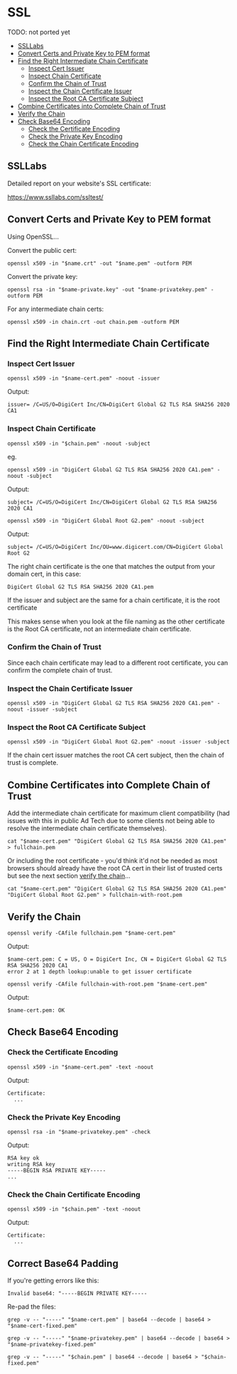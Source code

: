 # SSL

TODO: not ported yet

<!-- INDEX_START -->

- [SSLLabs](#ssllabs)
- [Convert Certs and Private Key to PEM format](#convert-certs-and-private-key-to-pem-format)
- [Find the Right Intermediate Chain Certificate](#find-the-right-intermediate-chain-certificate)
  - [Inspect Cert Issuer](#inspect-cert-issuer)
  - [Inspect Chain Certificate](#inspect-chain-certificate)
  - [Confirm the Chain of Trust](#confirm-the-chain-of-trust)
  - [Inspect the Chain Certificate Issuer](#inspect-the-chain-certificate-issuer)
  - [Inspect the Root CA Certificate Subject](#inspect-the-root-ca-certificate-subject)
- [Combine Certificates into Complete Chain of Trust](#combine-certificates-into-complete-chain-of-trust)
- [Verify the Chain](#verify-the-chain)
- [Check Base64 Encoding](#check-base64-encoding)
  - [Check the Certificate Encoding](#check-the-certificate-encoding)
  - [Check the Private Key Encoding](#check-the-private-key-encoding)
  - [Check the Chain Certificate Encoding](#check-the-chain-certificate-encoding)

<!-- INDEX_END -->

## SSLLabs

Detailed report on your website's SSL certificate:

<https://www.ssllabs.com/ssltest/>

## Convert Certs and Private Key to PEM format

Using OpenSSL...

Convert the public cert:

```shell
openssl x509 -in "$name.crt" -out "$name.pem" -outform PEM
```

Convert the private key:

```shell
openssl rsa -in "$name-private.key" -out "$name-privatekey.pem" -outform PEM
```

For any intermediate chain certs:

```shell
openssl x509 -in chain.crt -out chain.pem -outform PEM
```

## Find the Right Intermediate Chain Certificate

### Inspect Cert Issuer

```shell
openssl x509 -in "$name-cert.pem" -noout -issuer
```

Output:

```text
issuer= /C=US/O=DigiCert Inc/CN=DigiCert Global G2 TLS RSA SHA256 2020 CA1
```

### Inspect Chain Certificate

```shell
openssl x509 -in "$chain.pem" -noout -subject
```

eg.

```shell
openssl x509 -in "DigiCert Global G2 TLS RSA SHA256 2020 CA1.pem" -noout -subject
```

Output:

```text
subject= /C=US/O=DigiCert Inc/CN=DigiCert Global G2 TLS RSA SHA256 2020 CA1
```

```shell
openssl x509 -in "DigiCert Global Root G2.pem" -noout -subject
```

Output:

```shell
subject= /C=US/O=DigiCert Inc/OU=www.digicert.com/CN=DigiCert Global Root G2
```

The right chain certificate is the one that matches the output from your domain cert, in this case:

```text
DigiCert Global G2 TLS RSA SHA256 2020 CA1.pem
```

If the issuer and subject are the same for a chain certificate, it is the root certificate

This makes sense when you look at the file naming as the other certificate is the Root CA certificate,
not an intermediate chain certificate.

### Confirm the Chain of Trust

Since each chain certificate may lead to a different root certificate, you can confirm the complete chain of trust.

### Inspect the Chain Certificate Issuer

```shell
openssl x509 -in "DigiCert Global G2 TLS RSA SHA256 2020 CA1.pem" -noout -issuer -subject
```

### Inspect the Root CA Certificate Subject

```shell
openssl x509 -in "DigiCert Global Root G2.pem" -noout -issuer -subject
```

If the chain cert issuer matches the root CA cert subject, then the chain of trust is complete.

## Combine Certificates into Complete Chain of Trust

Add the intermediate chain certificate for maximum client compatibility (had issues with this in public Ad Tech due
to some clients not being able to resolve the intermediate chain certificate themselves).

```shell
cat "$name-cert.pem" "DigiCert Global G2 TLS RSA SHA256 2020 CA1.pem" > fullchain.pem
```

Or including the root certificate -
you'd think it'd not be needed as most browsers should already have the root CA cert in their list of trusted certs
but see the next section [verify the chain](#verify-the-chain)...

```shell
cat "$name-cert.pem" "DigiCert Global G2 TLS RSA SHA256 2020 CA1.pem" "DigiCert Global Root G2.pem" > fullchain-with-root.pem
```

## Verify the Chain

```shell
openssl verify -CAfile fullchain.pem "$name-cert.pem"
```

Output:

```text
$name-cert.pem: C = US, O = DigiCert Inc, CN = DigiCert Global G2 TLS RSA SHA256 2020 CA1
error 2 at 1 depth lookup:unable to get issuer certificate
```

```shell
openssl verify -CAfile fullchain-with-root.pem "$name-cert.pem"
```

Output:

```text
$name-cert.pem: OK
```

## Check Base64 Encoding

### Check the Certificate Encoding

```shell
openssl x509 -in "$name-cert.pem" -text -noout
```

Output:

```text
Certificate:
  ...
```

### Check the Private Key Encoding

```shell
openssl rsa -in "$name-privatekey.pem" -check
```

Output:

```text
RSA key ok
writing RSA key
-----BEGIN RSA PRIVATE KEY-----
...
```

### Check the Chain Certificate Encoding

```shell
openssl x509 -in "$chain.pem" -text -noout
```

Output:

```text
Certificate:
  ...
```

## Correct Base64 Padding

If you're getting errors like this:

```text
Invalid base64: "-----BEGIN PRIVATE KEY-----
```

Re-pad the files:

```shell
grep -v -- "-----" "$name-cert.pem" | base64 --decode | base64 > "$name-cert-fixed.pem"
```

```shell
grep -v -- "-----" "$name-privatekey.pem" | base64 --decode | base64 > "$name-privatekey-fixed.pem"
```

```shell
grep -v -- "-----" "$chain.pem" | base64 --decode | base64 > "$chain-fixed.pem"
```
